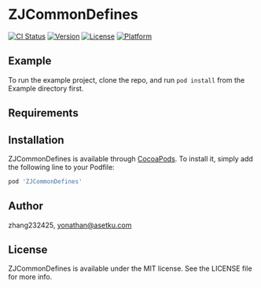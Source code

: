 # ZJCommonDefines

[![CI Status](https://img.shields.io/travis/zhang232425/ZJCommonDefines.svg?style=flat)](https://travis-ci.org/zhang232425/ZJCommonDefines)
[![Version](https://img.shields.io/cocoapods/v/ZJCommonDefines.svg?style=flat)](https://cocoapods.org/pods/ZJCommonDefines)
[![License](https://img.shields.io/cocoapods/l/ZJCommonDefines.svg?style=flat)](https://cocoapods.org/pods/ZJCommonDefines)
[![Platform](https://img.shields.io/cocoapods/p/ZJCommonDefines.svg?style=flat)](https://cocoapods.org/pods/ZJCommonDefines)

## Example

To run the example project, clone the repo, and run `pod install` from the Example directory first.

## Requirements

## Installation

ZJCommonDefines is available through [CocoaPods](https://cocoapods.org). To install
it, simply add the following line to your Podfile:

```ruby
pod 'ZJCommonDefines'
```

## Author

zhang232425, yonathan@asetku.com

## License

ZJCommonDefines is available under the MIT license. See the LICENSE file for more info.
